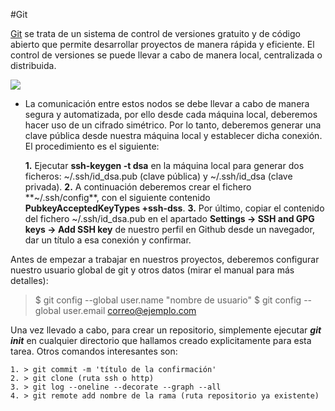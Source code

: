 #Git

[Git](https://git-scm.com/) se trata de un sistema de control de versiones gratuito y de código abierto que permite desarrollar proyectos de manera rápida y eficiente.
El control de versiones se puede llevar a cabo de manera local, centralizada o distribuida. 

![](https://git-scm.com/book/en/v2/images/distributed.png)

* La comunicación entre estos nodos se debe llevar a cabo de manera segura y automatizada, por ello desde cada máquina local, deberemos hacer uso de un cifrado simétrico. Por lo tanto, deberemos generar una clave pública desde nuestra máquina local y establecer dicha conexión. El procedimiento es el siguiente:

    **1.** Ejecutar **ssh-keygen -t dsa** en la máquina local para generar dos ficheros: ~/.ssh/id_dsa.pub (clave pública) y ~/.ssh/id_dsa (clave privada).
    **2.** A continuación deberemos crear el fichero **~/.ssh/config**, con el siguiente contenido **PubkeyAcceptedKeyTypes +ssh-dss**.
    **3.** Por último, copiar el contenido del fichero ~/.ssh/id_dsa.pub en el apartado **Settings -> SSH and GPG keys -> Add SSH key** de nuestro perfil en Github desde un navegador, dar un título a esa conexión y confirmar.
    
Antes de empezar a trabajar en nuestros proyectos, deberemos configurar nuestro usuario global de git y otros datos (mirar el manual para más detalles):

> $ git config --global user.name "nombre de usuario"
> $ git config --global user.email correo@ejemplo.com

Una vez llevado a cabo, para crear un repositorio, simplemente ejecutar ***git init*** en cualquier directorio que hallamos creado explicitamente para esta tarea. 
Otros comandos interesantes son:

    1. > git commit -m 'título de la confirmación'
    2. > git clone (ruta ssh o http)
    3. > git log --oneline --decorate --graph --all
    4. > git remote add nombre de la rama (ruta repositorio ya existente)

